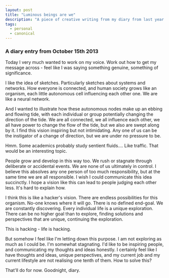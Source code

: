 ```yaml
---
layout: post
title: "Luminous beings are we"
description: "A piece of creative writing from my diary from last year. It's about the ebb and flow of humanity, and how life is hacking."
tags:
  - personal
  - canonical
---
```


### A diary entry from October 15th 2013

Today I very much wanted to work on my voice. Work out how to get my message across - feel like I was saying something genuine, something of significance.

I like the idea of sketches. Particularly sketches about systems and networks. How everyone is connected, and human society grows like an organism, each little autonomous cell influencing each other one. We are like a neural network.

And I wanted to illustrate how these autonomous nodes make up an ebbing and flowing tide, with each individual or group potentially changing the direction of the tide. We are all connected, we all influence each other, we all have power to change the flow of the tide, but we also are swept along by it. I find this vision inspiring but not intimidating. Any one of us can be the instigator of a change of direction, but we are under no pressure to be.

Hmm. Some academics probably study sentient fluids.... Like traffic. That would be an interesting topic.

People grow and develop in this way too. We rush or stagnate through deliberate or accidental events. We are none of us ultimately in control. I believe this absolves any one person of too much responsibility, but at the same time we are all responsible. I wish I could communicate this idea succinctly. I hope a vision like this can lead to people judging each other less. It's hard to explain how.

I think this is like a hacker's vision. There are endless possibilities for this organism. No-one knows where it will go. There is no defined end-goal. We are constantly discovering. Every individual life is a unique exploration. There can be no higher goal than to explore, finding solutions and perspectives that are unique, continuing the exploration.

This is hacking - life is hacking.

But somehow I feel like I'm letting down this purpose. I am not exploring as much as I could be. I'm somewhat stagnating. I'd like to be inspiring people, and communicating my thoughts and ideas honestly. I certainly feel like I have thoughts and ideas, unique perspectives, and my current job and my current lifestyle are not realising one tenth of them. How to solve this?

That'll do for now. Goodnight, diary.
